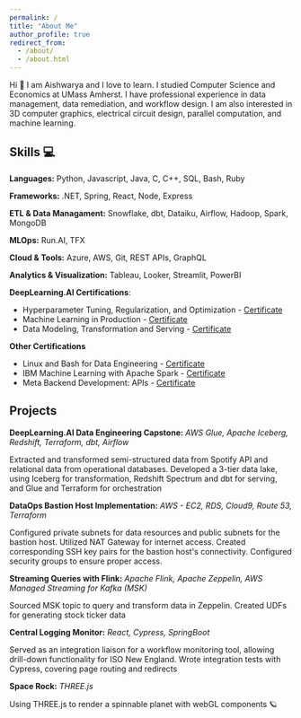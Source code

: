 ```yaml
---
permalink: /
title: "About Me"
author_profile: true
redirect_from: 
  - /about/
  - /about.html
---
```


Hi 👋 I am Aishwarya and I love to learn. I studied Computer Science and Economics at UMass Amherst. I have professional experience in data management, data remediation, and workflow design. I am also interested in 3D computer graphics, electrical circuit design, parallel computation, and machine learning. 

Skills 💻
------
**Languages:** Python, Javascript, Java, C, C++, SQL, Bash, Ruby

**Frameworks:** .NET, Spring, React, Node, Express

**ETL & Data Managament:** Snowflake, dbt, Dataiku, Airflow, Hadoop, Spark, MongoDB

**MLOps:** Run.AI, TFX

**Cloud & Tools:** Azure, AWS, Git, REST APIs, GraphQL

**Analytics & Visualization:** Tableau, Looker, Streamlit, PowerBI


**DeepLearning.AI Certifications**:
* Hyperparameter Tuning, Regularization, and Optimization - [Certificate](https://coursera.org/share/158f8da97c13a817b465325ab9536ea1)
* Machine Learning in Production - [Certificate](https://coursera.org/share/077f5d5935bd3daafb890ebf1f739dd3)
* Data Modeling, Transformation and Serving - [Certificate](https://coursera.org/share/79c3537a89f460390cd504d589169d71)

**Other Certifications**
* Linux and Bash for Data Engineering - [Certificate](https://coursera.org/verify/6V4IVZE8ITB1)
* IBM Machine Learning with Apache Spark - [Certificate](https://www.coursera.org/account/accomplishments/certificate/QNTFJEP9WV4C)
* Meta Backend Development: APIs - [Certificate](https://www.coursera.org/account/accomplishments/verify/NESS762OBSY2?utm_source=link&utm_medium=certificate&utm_content=cert_image&utm_campaign=sharing_cta&utm_product=course)


Projects
-----
**DeepLearning.AI Data Engineering Capstone:** *AWS Glue, Apache Iceberg, Redshift, Terraform, dbt, Airflow*

Extracted and transformed semi-structured data from Spotify API and relational data from operational databases. Developed a 3-tier data lake, using Iceberg for transformation, Redshift Spectrum and dbt for serving, and Glue and Terraform for orchestration

**DataOps Bastion Host Implementation:** *AWS - EC2, RDS, Cloud9, Route 53, Terraform*

Configured private subnets for data resources and public subnets for the bastion host. Utilized NAT Gateway for internet access. Created corresponding SSH key pairs for the bastion host's connectivity. Configured security groups to ensure proper access.

**Streaming Queries with Flink:** *Apache Flink, Apache Zeppelin, AWS Managed Streaming for Kafka (MSK)*

Sourced MSK topic to query and transform data in Zeppelin. Created UDFs for generating stock ticker data

**Central Logging Monitor:** *React, Cypress, SpringBoot*

Served as an integration liaison for a workflow monitoring tool, allowing drill-down functionality for ISO New England. Wrote integration tests with Cypress, covering page routing and redirects

**Space Rock:** *THREE.js*

Using THREE.js to render a spinnable planet with webGL components 🪐
